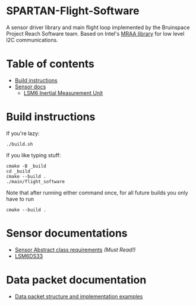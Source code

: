 # SPARTAN-Flight-Software

A sensor driver library and main flight loop implemented by the Bruinspace Project Reach Software team. Based on
Intel's [MRAA library](https://github.com/eclipse/mraa) for low level I2C communications.

Table of contents
=================

<!--ts-->
* [Build instructions](#build-instructions)
* [Sensor docs](#sensor-documentations)
    * [LSM6 Inertial Measurement Unit](spartan/src/docs/lsm6.md)
<!--te-->

# Build instructions

If you're lazy:

```shell
./build.sh
```

If you like typing stuff:
```shell
cmake -B _build
cd _build
cmake --build .
./main/flight_software
```

Note that after running either command once, for all future builds you only have to run
```shell
cmake --build .
```

# Sensor documentations
* [Sensor Abstract class requirements](spartan/src/docs/sensor.md) *(Must Read!)*
* [LSM6DS33](spartan/src/docs/lsm6.md)

# Data packet documentation
* [Data packet structure and implementation examples](spartan/src/docs/dp.md)
